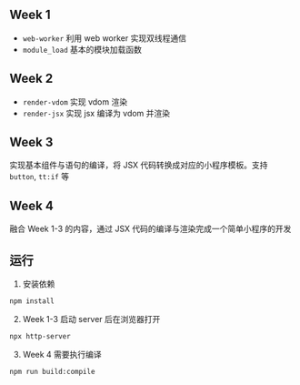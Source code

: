 ## Week 1
- `web-worker` 利用 web worker 实现双线程通信
- `module_load` 基本的模块加载函数

## Week 2
- `render-vdom` 实现 vdom 渲染
- `render-jsx` 实现 jsx 编译为 vdom 并渲染

## Week 3
实现基本组件与语句的编译，将 JSX 代码转换成对应的小程序模板。支持 `button`, `tt:if` 等

## Week 4
融合 Week 1-3 的内容，通过 JSX 代码的编译与渲染完成一个简单小程序的开发

## 运行
1. 安装依赖
```
npm install
```

2. Week 1-3 启动 server 后在浏览器打开
```
npx http-server
```

3. Week 4 需要执行编译
```
npm run build:compile
```
